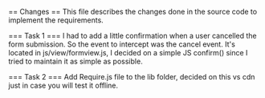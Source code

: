 == Changes ==
This file describes the changes done in the source code to implement the requirements.

=== Task 1 ===
I had to add a little confirmation when a user cancelled the form submission. So the event to intercept was the cancel event.
It's located in js/view/formview.js, I decided on a simple JS confirm() since I tried to maintain it as simple as possible.

=== Task 2 ===
Add Require.js file to the lib folder, decided on this vs cdn just in case you will test it offline.

